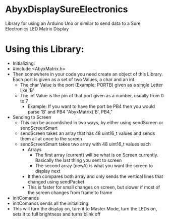 # AbyxDisplaySureElectronics
Library for using an Arduino Uno or similar to send data to a Sure Electronics LED Matrix Display

# Using this Library:
 * Initializing:
  * #include <AbyxMatrix.h>
  * Then somewhere in your code you need create an object of this Library. Each port is given as a set of two Values, a char and an int.
    * The char Value is the port (Example: PORTB) given as a single Letter like 'B'
    * The int Value is the pin of that port given as a number, usually from 0 to 7
      * Example: If you want to have the port be PB4 then you would parse 'B' and PB4 "AbyxMatrix('B', PB4,"
 * Sending to Screen
   * This can be accomlished in two ways, by either using sendScreen or sendScreenSmart
    * sendScreen takes an array that has 48 uint16_t values and sends them all at once to the screen
    * sendScreenSmart takes two array with 48 uint16_t values each
      * Arrays
        * The first array (current) will be what is on Screen currently. Basically the last thing you sent to screen
        * The second array (newA) is what you want the screen to display next
      * It then compares both array and only sends the vertical lines that changed using sendPacket
      * This is faster for small changes on screen, but slower if most of the screen changes from frame to frame
 * initComands
  * initComands sends all the initializing
   * This will turn the display on, turn it to Master Mode, turn the LEDs on, sets it to full brightness and turns blink off
